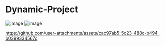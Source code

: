# Dynamic-Project
![image](https://github.com/user-attachments/assets/10a21091-ed12-4965-bcee-a45b0f528afe)
![image](https://github.com/user-attachments/assets/20474b66-4d64-496e-9d18-db7adade6f3c)

https://github.com/user-attachments/assets/cac97ab5-5c23-488c-b494-b0399334567c
